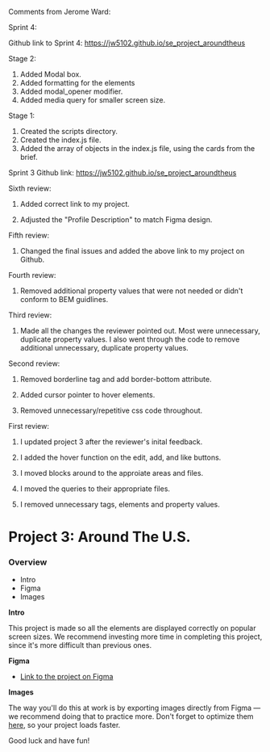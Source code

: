 Comments from Jerome Ward:

Sprint 4:

Github link to Sprint 4: https://jw5102.github.io/se_project_aroundtheus

Stage 2:

1. Added Modal box.
2. Added formatting for the elements
3. Added modal_opener modifier.
4. Added media query for smaller screen size.

Stage 1:

1. Created the scripts directory.
2. Created the index.js file.
3. Added the array of objects in the index.js file, using the cards from the brief.

Sprint 3 Github link: https://jw5102.github.io/se_project_aroundtheus

Sixth review:

1. Added correct link to my project.

2. Adjusted the "Profile Description" to match Figma design.

Fifth review:

1. Changed the final issues and added the above link to my project on Github.

Fourth review:

1. Removed additional property values that were not needed or didn't conform to BEM guidlines.

Third review:

1. Made all the changes the reviewer pointed out. Most were unnecessary, duplicate property values. I also went through the code to remove additional unnecessary, duplicate property values.

Second review:

1. Removed borderline tag and add border-bottom attribute.

2. Added cursor pointer to hover elements.

3. Removed unnecessary/repetitive css code throughout.

First review:

1. I updated project 3 after the reviewer's inital feedback.

2. I added the hover function on the edit, add, and like buttons.

3. I moved blocks around to the approiate areas and files.

4. I moved the queries to their appropriate files.

5. I removed unnecessary tags, elements and property values.

# Project 3: Around The U.S.

### Overview

- Intro
- Figma
- Images

**Intro**

This project is made so all the elements are displayed correctly on popular screen sizes. We recommend investing more time in completing this project, since it's more difficult than previous ones.

**Figma**

- [Link to the project on Figma](https://www.figma.com/file/ii4xxsJ0ghevUOcssTlHZv/Sprint-3%3A-Around-the-US?node-id=0%3A1)

**Images**

The way you'll do this at work is by exporting images directly from Figma — we recommend doing that to practice more. Don't forget to optimize them [here](https://tinypng.com/), so your project loads faster.

Good luck and have fun!

